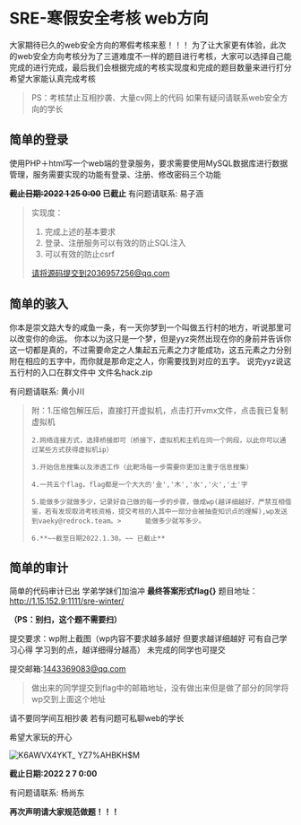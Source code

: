 # SRE-寒假安全考核 web方向
大家期待已久的web安全方向的寒假考核来惹！！！
为了让大家更有体验，此次的web安全方向考核分为了三道难度不一样的题目进行考核，大家可以选择自己能完成的进行完成，最后我们会根据完成的考核实现度和完成的题目数量来进行打分
希望大家能认真完成考核
>PS：考核禁止互相抄袭、大量cv网上的代码
>如果有疑问请联系web安全方向的学长
## 简单的登录

使用PHP＋html写一个web端的登录服务，要求需要使用MySQL数据库进行数据管理，服务需要实现的功能有登录、注册、修改密码三个功能

**~~截止日期:2022 1 25 0:00~~ 已截止**
有问题请联系: 易子涵
> 实现度：
>
> 1. 完成上述的基本要求
> 2. 登录、注册服务可以有效的防止SQL注入
> 3. 可以有效的防止csrf
> 
> 请将源码提交到2036957256@qq.com
## 简单的骇入
你本是崇文路大专的咸鱼一条，有一天你梦到一个叫做五行村的地方，听说那里可以改变你的命运。
你本以为这只是一个梦，但是yyz突然出现在你的身前并告诉你这一切都是真的，不过需要命定之人集起五元素之力才能成功，这五元素之力分别附在相应的五字中，而你就是那命定之人，你需要找到对应的五字。
说完yyz说这五行村的入口在群文件中
文件名hack.zip

有问题请联系: 黄小川

> 附：1.压缩包解压后，直接打开虚拟机，点击打开vmx文件，点击我已复制虚拟机
> 
>     2.网络连接方式，选择桥接即可（桥接下，虚拟机和主机在同一个网段，以此你可以通过某些方式获得虚拟机ip）
>     
>     3.开始信息搜集以及渗透工作（此靶场每一步需要你更加注重于信息搜集）
>     
>     4.一共五个flag，flag都是一个大大的'金','木','水','火','土'字
>     
>     5.能做多少就做多少，记录好自己做的每一步的步骤，做成wp(越详细越好，严禁互相借鉴，若有发现取消考核资格，提交考核的人其中一部分会被抽查知识点的理解),wp发送到vaeky@redrock.team。>      能做多少就写多少。
>     
>     6.**~~截至日期2022.1.30。~~ 已截止**


## 简单的审计
简单的代码审计已出 学弟学妹们加油冲 **最终答案形式flag{}** 题目地址：http://1.15.152.9:1111/sre-winter/


**（PS：别扫，这个题不需要扫）**

 提交要求：wp附上截图（wp内容不要求越多越好 但要求越详细越好 可有自己学习心得 学习到的点，越详细得分越高） 
未完成的同学也可提交

提交邮箱:1443369083@qq.com 
>做出来的同学提交到flag中的邮箱地址，没有做出来但是做了部分的同学将wp交到上面这个地址

请不要同学间互相抄袭 若有问题可私聊web的学长

希望大家玩的开心

![K6AWVX4YKT_ YZ7%AHBKH$M](https://user-images.githubusercontent.com/97827617/149791940-c5b8ce37-114b-473c-b3ba-32892c2a4d36.gif)

**截止日期:2022 2 7 0:00**

有问题请联系: 杨尚东

**再次声明请大家规范做题！！！**


